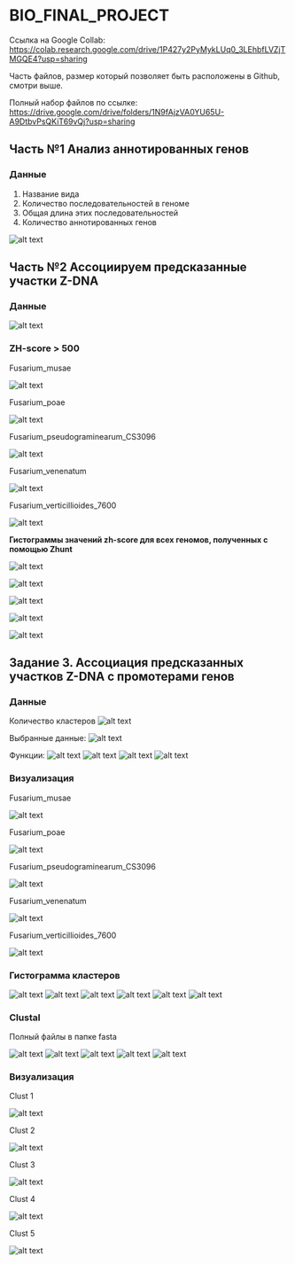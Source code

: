 # BIO_FINAL_PROJECT

Ссылка на Google Collab: https://colab.research.google.com/drive/1P427y2PyMykLUq0_3LEhbfLVZjTMGQE4?usp=sharing

Часть файлов, размер который позволяет быть расположены в Github, смотри выше.

Полный набор файлов по ссылке: https://drive.google.com/drive/folders/1N9fAjzVA0YU65U-A9DtbvPsQKiT69vQj?usp=sharing


## Часть №1 Анализ аннотированных генов 

### **Данные**
1) Название вида
2) Количество последовательностей в геноме
3) Общая длина этих последовательностей
4) Количество аннотированных генов

![alt text](table_1.png)


## Часть №2 Ассоциируем предсказанные участки Z-DNA


### **Данные**

![alt text](table_2.png)

### **ZH-score > 500**

Fusarium_musae

![alt text](zhunt_500/z_1.png)


Fusarium_poae

![alt text](zhunt_500/z_2.png)


Fusarium_pseudograminearum_CS3096

![alt text](zhunt_500/z_3.png)


Fusarium_venenatum

![alt text](zhunt_500/z_4.png)


Fusarium_verticillioides_7600

![alt text](zhunt_500/z_5.png)

**Гистограммы значений zh-score для всех геномов, полученных с помощью Zhunt**

![alt text](z_graph/gr_1.png)

![alt text](z_graph/gr_2.png)

![alt text](z_graph/gr_3.png)

![alt text](z_graph/gr_4.png)

![alt text](z_graph/gr_5.png)

## Задание 3. Ассоциация предсказанных участков Z-DNA с промотерами генов

### **Данные**


Количество кластеров
![alt text](table_3.png)

Выбранные данные:
![alt text](table_4.png)


Функции:
![alt text](table_5.png)
![alt text](table_6.png)
![alt text](table_7.png)
![alt text](table_8.png)

### Визуализация

Fusarium_musae

![alt text](Визуализация_1/z_1.png)

Fusarium_poae

![alt text](Визуализация_1/z_2.png)


Fusarium_pseudograminearum_CS3096

![alt text](Визуализация_1/z_3.png)


Fusarium_venenatum

![alt text](Визуализация_1/z_4.png)


Fusarium_verticillioides_7600

![alt text](Визуализация_1/z_5.png)


### Гистограмма кластеров

![alt text](cl_graph/gr_1.png)
![alt text](cl_graph/gr_2.png)
![alt text](cl_graph/gr_3.png)
![alt text](cl_graph/gr_4.png)
![alt text](cl_graph/gr_5.png)
![alt text](cl_graph/gr_6.png)

### Clustal

Полный файлы в папке fasta

![alt text](cl_picture/cl_1.png)
![alt text](cl_picture/cl_2.png)
![alt text](cl_picture/cl_3.png)
![alt text](cl_picture/cl_4.png)
![alt text](cl_picture/cl_5.png)



### Визуализация

Clust 1

![alt text](Визуализация_2/gr_1.png)

Clust 2

![alt text](Визуализация_2/gr_2.png)


Clust 3

![alt text](Визуализация_2/gr_3.png)


Clust 4

![alt text](Визуализация_2/gr_4.png)



Clust 5

![alt text](Визуализация_2/gr_5.png)
